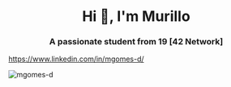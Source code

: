 <h1 align="center">Hi 👋, I'm Murillo</h1>
<h3 align="center">A passionate student from 19 [42 Network]</h3>

https://www.linkedin.com/in/mgomes-d/

<p align="left">
  <img src="https://github-readme-stats.vercel.app/api/top-langs?username=mgomes-d&show_icons=true&locale=en&layout=compact&theme=github_dark" alt="mgomes-d" />
</p>
